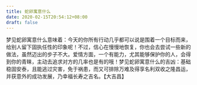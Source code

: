 ```yaml
---
title: 蛇卵寓意什么
date: 2020-02-15T20:54:12+08:00
draft: false
---
```


梦见蛇卵寓意什么意味着：今天的你所有行动几乎都可以说是围着一个目标而来，给别人留下固执任性的印象呢！不过，信心在慢慢地恢复，你也会去尝试一些新的做法，虽然迈出的步子不大。爱情方面，一个有能力，尤其能够保护你的人，会得到你的青睐，主动去追求对方的几率也是有的哦！梦见蛇卵寓意什么的吉凶：基础稳固安泰，且能逃过灾害，免于祸患，而又可排除万难及得享名利双收之隆昌运，并获意外的成功发展，乃幸福长寿之吉名。【大吉昌】